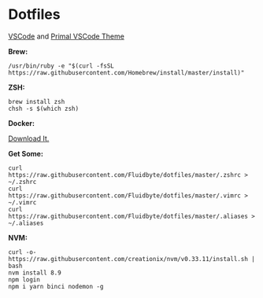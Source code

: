 # Dotfiles

[VSCode](https://code.visualstudio.com/download) and [Primal VSCode Theme](https://marketplace.visualstudio.com/items?itemName=primalmotion.primal)

**Brew:**

```
/usr/bin/ruby -e "$(curl -fsSL https://raw.githubusercontent.com/Homebrew/install/master/install)"
```

**ZSH:**

```
brew install zsh
chsh -s $(which zsh)
```

**Docker:**

[Download It.](https://download.docker.com/mac/stable/Docker.dmg)

**Get Some:**

```
curl https://raw.githubusercontent.com/Fluidbyte/dotfiles/master/.zshrc > ~/.zshrc
curl https://raw.githubusercontent.com/Fluidbyte/dotfiles/master/.vimrc > ~/.vimrc
curl https://raw.githubusercontent.com/Fluidbyte/dotfiles/master/.aliases > ~/.aliases
```

**NVM:**

```
curl -o- https://raw.githubusercontent.com/creationix/nvm/v0.33.11/install.sh | bash
nvm install 8.9
npm login
npm i yarn binci nodemon -g
```
